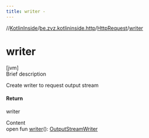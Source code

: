 ```yaml
---
title: writer -
---
```

//[KotlinInside](../../index.md)/[be.zvz.kotlininside.http](../index.md)/[HttpRequest](index.md)/[writer](writer.md)



# writer  
[jvm]  
Brief description  


Create writer to request output stream



#### Return  


writer

  
Content  
open fun [writer](writer.md)(): [OutputStreamWriter](https://docs.oracle.com/javase/7/docs/api/java/io/OutputStreamWriter.html)  




